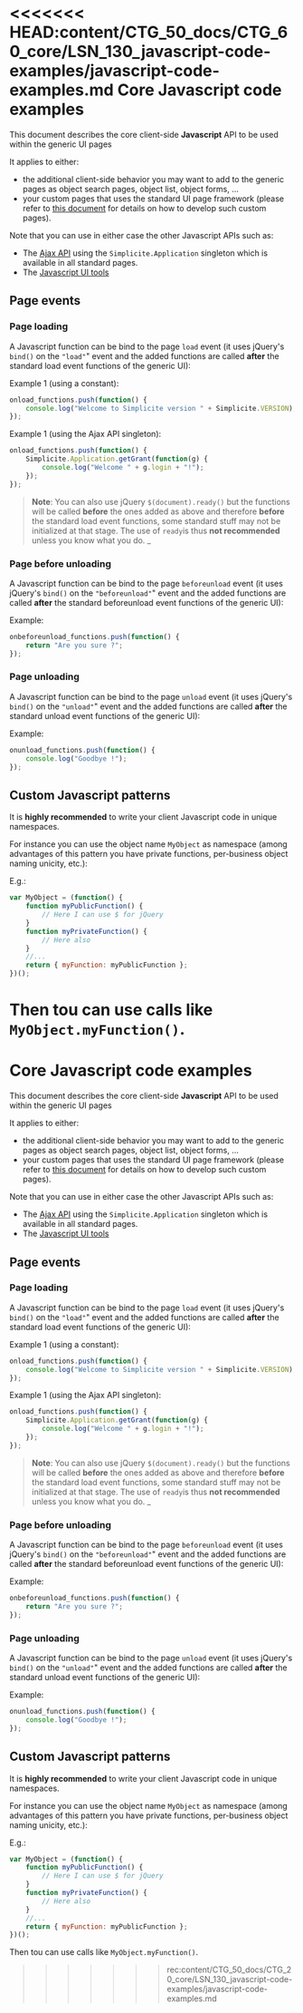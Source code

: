 <<<<<<< HEAD:content/CTG_50_docs/CTG_60_core/LSN_130_javascript-code-examples/javascript-code-examples.md
Core Javascript code examples
=============================

This document describes the core client-side **Javascript** API to be used within the generic UI pages

It applies to either:

- the additional client-side behavior you may want to add to the generic pages as object search pages, object list, object forms, ...
- your custom pages that uses the standard UI page framework (please refer to [this document](/lesson/docs/core/externalobject-code-examples) for details on how to develop such custom pages).

Note that you can use in either case the other Javascript APIs such as:

- The [Ajax API](/lesson/docs/apis/ajax-api) using the `Simplicite.Application` singleton which is available in all standard pages.
- The [Javascript UI tools](/lesson/docs/core/ui-tools-code-examples)

Page events
-----------

### Page loading

A Javascript function can be bind to the page `load` event (it uses jQuery's `bind()` on the `"load"`" event
and the added functions are called **after** the standard load event functions of the generic UI):

Example 1 (using a constant):

```javascript
onload_functions.push(function() {
	console.log("Welcome to Simplicite version " + Simplicite.VERSION);
});
```
Example 1 (using the Ajax API singleton):

```javascript
onload_functions.push(function() {
	Simplicite.Application.getGrant(function(g) {
		console.log("Welcome " + g.login + "!");
	});
});
```

> **Note**: You can also use jQuery `$(document).ready()` but the functions will be called **before** the ones added as above and therefore **before** the standard
> load event functions, some standard stuff may not be initialized at that stage. The use of `ready`is thus **not recommended** unless you know what you do.
_
### Page before unloading

A Javascript function can be bind to the page `beforeunload` event (it uses jQuery's `bind()` on the `"beforeunload"`" event and the added functions are called **after** the standard beforeunload event functions of the generic UI):

Example:

```javascript
onbeforeunload_functions.push(function() {
	return "Are you sure ?";
});
```

### Page unloading

A Javascript function can be bind to the page `unload` event (it uses jQuery's `bind()` on the `"unload"`" event and the added functions are called **after** the standard unload event functions of the generic UI):

Example:

```javascript
onunload_functions.push(function() {
	console.log("Goodbye !");
});
```

<!-- 
### Main _Enter_ key press event

**TO BE COMPLETED**
-->

<!--
### Main _Esc_ key press event

**TO BE COMPLETED**
-->

<!-- Object form events
------------------

**TO BE COMPLETED**
-->

Custom Javascript patterns
--------------------------

It is **highly recommended** to write your client Javascript code in unique namespaces.

For instance you can use the object name `MyObject` as namespace (among advantages of this pattern you have private functions, per-business object naming unicity, etc.): 

E.g.:

```javascript
var MyObject = (function() {
    function myPublicFunction() {
        // Here I can use $ for jQuery
    }
    function myPrivateFunction() {
        // Here also
    }
    //...
    return { myFunction: myPublicFunction };
})();
```

Then tou can use calls like `MyObject.myFunction()`.
=======
Core Javascript code examples
=============================

This document describes the core client-side **Javascript** API to be used within the generic UI pages

It applies to either:

- the additional client-side behavior you may want to add to the generic pages as object search pages, object list, object forms, ...
- your custom pages that uses the standard UI page framework (please refer to [this document](/resource/docs/core/externalobject-code-examples) for details on how to develop such custom pages).

Note that you can use in either case the other Javascript APIs such as:

- The [Ajax API](/resource/docs/apis/ajax-api) using the `Simplicite.Application` singleton which is available in all standard pages.
- The [Javascript UI tools](/resource/docs/core/ui-tools-code-examples)

Page events
-----------

### Page loading

A Javascript function can be bind to the page `load` event (it uses jQuery's `bind()` on the `"load"`" event
and the added functions are called **after** the standard load event functions of the generic UI):

Example 1 (using a constant):

```javascript
onload_functions.push(function() {
	console.log("Welcome to Simplicite version " + Simplicite.VERSION);
});
```
Example 1 (using the Ajax API singleton):

```javascript
onload_functions.push(function() {
	Simplicite.Application.getGrant(function(g) {
		console.log("Welcome " + g.login + "!");
	});
});
```

> **Note**: You can also use jQuery `$(document).ready()` but the functions will be called **before** the ones added as above and therefore **before** the standard
> load event functions, some standard stuff may not be initialized at that stage. The use of `ready`is thus **not recommended** unless you know what you do.
_
### Page before unloading

A Javascript function can be bind to the page `beforeunload` event (it uses jQuery's `bind()` on the `"beforeunload"`" event and the added functions are called **after** the standard beforeunload event functions of the generic UI):

Example:

```javascript
onbeforeunload_functions.push(function() {
	return "Are you sure ?";
});
```

### Page unloading

A Javascript function can be bind to the page `unload` event (it uses jQuery's `bind()` on the `"unload"`" event and the added functions are called **after** the standard unload event functions of the generic UI):

Example:

```javascript
onunload_functions.push(function() {
	console.log("Goodbye !");
});
```

<!-- 
### Main _Enter_ key press event

**TO BE COMPLETED**
-->

<!--
### Main _Esc_ key press event

**TO BE COMPLETED**
-->

<!-- Object form events
------------------

**TO BE COMPLETED**
-->

Custom Javascript patterns
--------------------------

It is **highly recommended** to write your client Javascript code in unique namespaces.

For instance you can use the object name `MyObject` as namespace (among advantages of this pattern you have private functions, per-business object naming unicity, etc.): 

E.g.:

```javascript
var MyObject = (function() {
    function myPublicFunction() {
        // Here I can use $ for jQuery
    }
    function myPrivateFunction() {
        // Here also
    }
    //...
    return { myFunction: myPublicFunction };
})();
```

Then tou can use calls like `MyObject.myFunction()`.
>>>>>>> rec:content/CTG_50_docs/CTG_20_core/LSN_130_javascript-code-examples/javascript-code-examples.md
